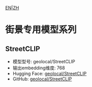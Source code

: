 [EN](../../en/special_embedding/street_clip_series/README.md)|[ZH](README.md)
# 街景专用模型系列

## StreetCLIP
- 模型型号: geolocal/StreetCLIP
- 输出embedding维度: 768
- Hugging Face: [geolocal/StreetCLIP](https://huggingface.co/geolocal/StreetCLIP)
- GitHub: [geolocal/StreetCLIP](https://github.com/geolocal/StreetCLIP) 